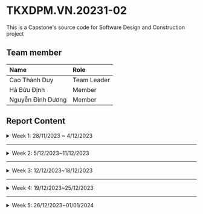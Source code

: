 # TKXDPM.VN.20231-02
This is a Capstone's source code for Software Design and Construction project

## Team member

| Name              | Role        |
|:------------------| :---------- |
| Cao Thành Duy     | Team Leader |
| Hà Bửu Định       | Member      |
| Nguyễn Đình Dương | Member      |


## Report Content


<details>
  <summary>Week 1: 28/11/2023 ~ 4/12/2023</summary>
<br>
<details>
<summary>Cao Thành Duy</summary>

- Assigned tasks:
    - Build VnPay payment

- Implementation details:
    - Pull Request(s): https://github.com/dinhhb/TKXDPM.VP.20231-02/pull/3
    - Specific implementation details:
        - Build VnPay connection

</details>

<details>
<summary>Hà Bửu Định</summary>

- Assigned tasks:
    - Build usecase ViewCart

- Implementation details:
    - Pull Request(s): https://github.com/dinhhb/TKXDPM.VP.20231-02/pull/2
    - Specific implementation details:
        - Build controller, view handler for use case ViewCart
        - Successfully show ViewCart screen but cannot display media in cart because of some errors

</details>


<details>
<summary>Nguyễn Đình Dương</summary>

- Assigned tasks:
    - Build database
    - Build base screen invoice

- Implementation details:
    - Pull Request(s): https://github.com/dinhhb/TKXDPM.VP.20231-02/pull/4
    - Specific implementation details:
        - Build database, connect db and test query
        - Build view and handler for screen invoice but not have data

</details>


</details>

---

<details>
  <summary>Week 2: 5/12/2023~11/12/2023 </summary>
<br>

<details>

<summary>Cao Thành Duy</summary>

- Assigned tasks:
    - Build VnPay payment

- Implementation details:
    - Pull Request(s): 
    - Specific implementation details:
        - Build VnPay connection

</details>

<details>
<summary>Hà Bửu Định</summary>

- Assigned tasks:
    - Build usecase CRUD Media for admin

- Implementation details:
    - Pull Request(s): https://github.com/dinhhb/TKXDPM.VP.20231-02/pull/5
    - Specific implementation details:
        - Build view, controller for usecase CRUD Media

</details>


<details>
<summary>Nguyễn Đình Dương</summary>

- Assigned tasks:
    - Build homescreen but not finished
    - Fix viewCart

- Implementation details:
    - Pull Request(s): 
    - Specific implementation details:

</details>


</details>


---

<details>
  <summary>Week 3: 12/12/2023~18/12/2023 </summary>
<br>

<details>

<summary>Cao Thành Duy</summary>

- Assigned tasks:
    - Fix VnPay payment
    - Build return result payment

- Implementation details:
    - Pull Request(s):
    - Specific implementation details:
        - Fix VnPay connection 
        - Build return result payment


</details>

<details>
<summary>Hà Bửu Định</summary>

- Assigned tasks:
    - Fix usecase CRUD Media for admin

- Implementation details:
    - Pull Request(s):
    - Specific implementation details:
        - Fix view, controller for usecase CRUD Media

</details>


<details>
<summary>Nguyễn Đình Dương</summary>

- Assigned tasks:
    - Display invoice
    - Export invoice

- Implementation details:
    - Pull Request(s): https://github.com/dinhhb/TKXDPM.VP.20231-02/pull/6
    - Specific implementation details:
        - Display successful invoice
        - Export invoice and test QR payment
        - Fix Aims homescreen

</details>

</details>


---

<details>
  <summary>Week 4: 19/12/2023~25/12/2023 </summary>
<br>

<details>

<summary>Cao Thành Duy</summary>

- Assigned tasks:
    - Done Payment VnPay

- Implementation details:
    - Pull Request(s): https://github.com/dinhhb/TKXDPM.VP.20231-02/pull/9
    - Specific implementation details:
        - Change in VnPayController
        - Return Url after payment


</details>

<details>
<summary>Hà Bửu Định</summary>

- Assigned tasks:
    - Refactor Admin CRUD Media: using factory pattern and singleton pattern to avoid control coupling and ease of extension 

- Implementation details:
    - Pull Request(s): https://github.com/dinhhb/TKXDPM.VP.20231-02/pull/8
    - Specific implementation details:
        - Create class MediaScreenFactory to create instances of different types of MediaScreen based on the category of media
        - Write BookScreen, CDScreen, … class to load the fxml of add book detail, add cd detail
        - Move database execution code from adminController to MediaService -> enhance cohesion
        - Using singleton pattern in MediaService to ensure only one instance of MediaService exist
        - Create class MediaServiceFactory to create instances of services IMediaService
        - Write BookService, CDService,… classs to provide specific business logic for handling Book, CD media type

</details>


<details>
<summary>Nguyễn Đình Dương</summary>

- Assigned tasks:
    - Update invoice 
    - Build home page screen

- Implementation details:
    - Pull Request(s): https://github.com/dinhhb/TKXDPM.VP.20231-02/pull/7
    - Specific implementation details:
        - Update and retrieve data from database for invoice
        - Remove redundant files payment
        - Build home page screen

</details>
</details>

---

<details>
  <summary>Week 5: 26/12/2023~01/01/2024 </summary>
<br>

<details>

<summary>Cao Thành Duy</summary>

- Assigned tasks:
    - Update VnPayController 
    - Update diagrams

- Implementation details:
    - Pull Request(s): https://github.com/dinhhb/TKXDPM.VP.20231-02/pull/11
    - Specific implementation details:
        - Update VnPayController to jump directly to payment URL
        - Update sequence diagra, acticity diagram and class diagram


</details>

<details>
<summary>Hà Bửu Định</summary>

- Assigned tasks:
    - Refactor code
    - Revise charts and document requirements

- Implementation details:
    - Pull Request(s): https://github.com/dinhhb/TKXDPM.VP.20231-02/pull/12
    - Specific implementation details:
        - Update view and controller for cart
        - Revise charts and document requirements


</details>


<details>
<summary>Nguyễn Đình Dương</summary>

- Assigned tasks:
    - Update and fix code
    - Update diagrams

- Implementation details:
    - Pull Request(s): https://github.com/dinhhb/TKXDPM.VP.20231-02/pull/10
    - Specific implementation details:
        - Update view and controller for cart 
        - Update view and controller for shipping 
        - Update view and controller for home
        - Update diagrams Data modeling, Usecase

</details>

</details>



